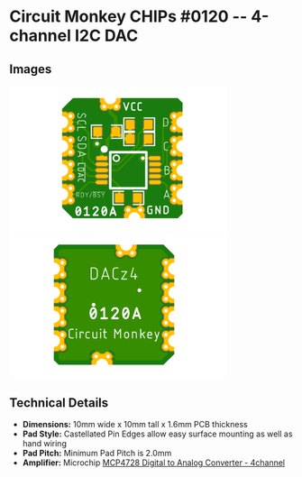 # Circuit Monkey CHIPs &#35;0120 -- 4-channel I2C DAC

## Images
 <img src="Documents/assets/0120A-DACz4-preview-top.png" alt="Top View" width="386" /> <img src="Documents/assets/0120A-DACz4-preview-bottom.png" alt="Bottom View" width="386" />

## Technical Details
* **Dimensions:** 10mm wide x 10mm tall  x 1.6mm PCB thickness
* **Pad Style:** Castellated Pin Edges allow easy surface mounting as well as hand wiring
* **Pad Pitch:** Minimum Pad Pitch is 2.0mm
* **Amplifier:** Microchip [MCP4728 Digital to Analog Converter - 4channel](Documents/3rd-party/mcp4728.pdf)
